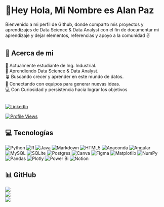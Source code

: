 # 👋Hey Hola, Mi Nombre es Alan Paz 

Bienvenido a mi perfil de Github, donde comparto mis proyectos y aprendizajes de Data Science & Data Analyst con el fin de documentar mi aprendizaje y dejar elementos, referencias y apoyo a la comunidad ✌️

## 💫 Acerca de mi

👷 Actualmente estudiante de Ing. Industrial. <br>🐍 Aprendiendo Data Science & Data Analyst. <br>🪴 Buscando crecer y aprender en este mundo de datos. <br>🤝 Conectando con equipos para generar nuevas ideas.<br>💻 Con Curiosidad y persistencia hacia lograr los objetivos<br><br>

[![LinkedIn](https://img.shields.io/badge/LinkedIn-%230077B5.svg?logo=linkedin&logoColor=white)](https://www.linkedin.com/in/alan-israel-paz-aguilar-b529391a3/)

[![Profile Views](https://visitcount.itsvg.in/api?id=AI-PA&icon=0&color=1)](https://visitcount.itsvg.in)

## 💻 Tecnologías

![Python](https://img.shields.io/badge/python-3670A0?style=for-the-badge&logo=python&logoColor=ffdd54) ![R](https://img.shields.io/badge/r-%23276DC3.svg?style=for-the-badge&logo=r&logoColor=white) ![Java](https://img.shields.io/badge/java-%23ED8B00.svg?style=for-the-badge&logo=openjdk&logoColor=white) ![Markdown](https://img.shields.io/badge/markdown-%23000000.svg?style=for-the-badge&logo=markdown&logoColor=white) ![HTML5](https://img.shields.io/badge/html5-%23E34F26.svg?style=for-the-badge&logo=html5&logoColor=white) ![Anaconda](https://img.shields.io/badge/Anaconda-%2344A833.svg?style=for-the-badge&logo=anaconda&logoColor=white) ![Angular](https://img.shields.io/badge/angular-%23DD0031.svg?style=for-the-badge&logo=angular&logoColor=white) ![MySQL](https://img.shields.io/badge/mysql-%2300000f.svg?style=for-the-badge&logo=mysql&logoColor=white) ![SQLite](https://img.shields.io/badge/sqlite-%2307405e.svg?style=for-the-badge&logo=sqlite&logoColor=white) ![Postgres](https://img.shields.io/badge/postgres-%23316192.svg?style=for-the-badge&logo=postgresql&logoColor=white) ![Canva](https://img.shields.io/badge/Canva-%2300C4CC.svg?style=for-the-badge&logo=Canva&logoColor=white) ![Figma](https://img.shields.io/badge/figma-%23F24E1E.svg?style=for-the-badge&logo=figma&logoColor=white) ![Matplotlib](https://img.shields.io/badge/Matplotlib-%23ffffff.svg?style=for-the-badge&logo=Matplotlib&logoColor=black) ![NumPy](https://img.shields.io/badge/numpy-%23013243.svg?style=for-the-badge&logo=numpy&logoColor=white) ![Pandas](https://img.shields.io/badge/pandas-%23150458.svg?style=for-the-badge&logo=pandas&logoColor=white) ![Plotly](https://img.shields.io/badge/Plotly-%233F4F75.svg?style=for-the-badge&logo=plotly&logoColor=white) ![Power Bi](https://img.shields.io/badge/power_bi-F2C811?style=for-the-badge&logo=powerbi&logoColor=black) ![Notion](https://img.shields.io/badge/Notion-%23000000.svg?style=for-the-badge&logo=notion&logoColor=white)

## 📊 GitHub

![](https://github-readme-stats.vercel.app/api?username=AI-PA&theme=slateorange&hide_border=false&include_all_commits=true&count_private=true)<br/>
![](https://github-readme-streak-stats.herokuapp.com/?user=AI-PA&theme=slateorange&hide_border=false)<br/>
![](https://github-readme-stats.vercel.app/api/top-langs/?username=AI-PA&theme=slateorange&hide_border=false&include_all_commits=true&count_private=true&layout=compact)


<!-- Proudly created with GPRM ( https://gprm.itsvg.in ) -->

